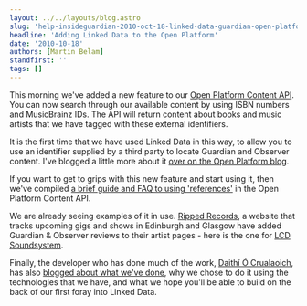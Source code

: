 ```yaml
---
layout: ../../layouts/blog.astro
slug: 'help-insideguardian-2010-oct-18-linked-data-guardian-open-platform'
headline: 'Adding Linked Data to the Open Platform'
date: '2010-10-18'
authors: [Martin Belam]
standfirst: ''
tags: []
---
```


This morning we've added a new feature to our [Open Platform Content API](http://www.guardian.co.uk/open-platform). You can now search through our available content by using ISBN numbers and MusicBrainz IDs. The API will return content about books and music artists that we have tagged with these external identifiers.

It is the first time that we have used Linked Data in this way, to allow you to use an identifier supplied by a third party to locate Guardian and Observer content. I've blogged a little more about it [over on the Open Platform blog](http://www.guardian.co.uk/open-platform/blog/references-in-api).

If you want to get to grips with this new feature and start using it, then we've compiled [a brief guide and FAQ to using 'references'](http://www.guardian.co.uk/open-platform/blog/reference-api-faq) in the Open Platform Content API.

We are already seeing examples of it in use. [Ripped Records](http://www.rippedrecords.com/), a website that tracks upcoming gigs and shows in Edinburgh and Glasgow have added Guardian & Observer reviews to their artist pages - here is the one for [LCD Soundsystem](http://www.rippedrecords.com/artists/lcd-soundsystem/).

Finally, the developer who has done much of the work, [Daithí Ó Crualaoich](http://www.guardian.co.uk/profile/daithi-o-crualaoich), has also [blogged about what we've done](http://www.guardian.co.uk/open-platform/blog/linked-data-open-platform), why we chose to do it using the technologies that we have, and what we hope you'll be able to build on the back of our first foray into Linked Data.
